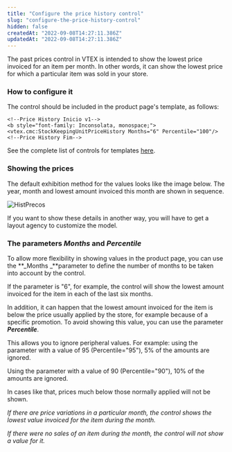 ```yaml
---
title: "Configure the price history control"
slug: "configure-the-price-history-control"
hidden: false
createdAt: "2022-09-08T14:27:11.386Z"
updatedAt: "2022-09-08T14:27:11.386Z"
---
```

The past prices control in VTEX is intended to show the lowest price invoiced for an item per month. In other words, it can show the lowest price for which a particular item was sold in your store.

### How to configure it

The control should be included in the product page's template, as follows:

```
<!--Price History Inicio v1-->
<b style="font-family: Inconsolata, monospace;"><vtex.cmc:StockKeepingUnitPriceHistory Months="6" Percentile="100"/>
<!--Price History Fim-->
```

See the complete list of controls for templates [here](http://help.vtex.com/tutorial/lista-de-controles-para-templates/ "here").

### Showing the prices

The default exhibition method for the values looks like the image below. The year, month and lowest amount invoiced this month are shown in sequence.

![HistPrecos](//images.contentful.com/alneenqid6w5/2AX7uKU4zW66sA0AICcEM2/81042cedd7d0ef937b1c56a8878d8d0c/HistPrecos.png)

If you want to show these details in another way, you will have to get a layout agency to customize the model.

### The parameters _Months_ and _Percentile_

To allow more flexibility in showing values in the product page, you can use the **_Months _**parameter to define the number of months to be taken into account by the control. 

If the parameter is "6", for example, the control will show the lowest amount invoiced for the item in each of the last six months.

In addition, it can happen that the lowest amount invoiced for the item is below the price usually applied by the store, for example because of a specific promotion. To avoid showing this value, you can use the parameter **_Percentile_**. 

This allows you to ignore peripheral values. For example: using the parameter with a value of 95 (Percentile="95"), 5% of the amounts are ignored.

Using the parameter with a value of 90 (Percentile="90"), 10% of the amounts are ignored. 

In cases like that, prices much below those normally applied will not be shown.

_If there are price variations in a particular month, the control shows the lowest value invoiced for the item during the month._

_If there were no sales of an item during the month, the control will not show a value for it._